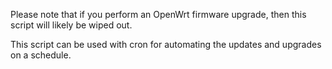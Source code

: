 Please note that if you perform an OpenWrt firmware upgrade, then this script will likely be wiped out. 

This script can be used with cron for automating the updates and upgrades on a schedule.
